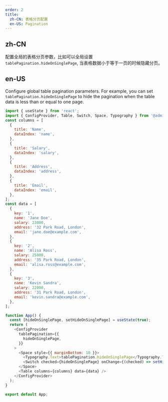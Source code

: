 ```yaml
---
order: 2
title:
  zh-CN: 表格分页配置
  en-US: Pagination
---
```


## zh-CN

配置全局的表格分页参数，比如可以全局设置 `tablePagination.hideOnSinglePage`, 当表格数据小于等于一页的时候隐藏分页。

## en-US

Configure global table pagination parameters. For example, you can set `tablePagination.hideOnSinglePage` to hide the pagination when the table data is less than or equal to one page.

```js
import { useState } from 'react';
import { ConfigProvider, Table, Switch, Space, Typography } from '@adminium/arco-design';
const columns = [
  {
    title: 'Name',
    dataIndex: 'name',
  },
  {
    title: 'Salary',
    dataIndex: 'salary',
  },
  {
    title: 'Address',
    dataIndex: 'address',
  },
  {
    title: 'Email',
    dataIndex: 'email',
  },
];
const data = [
  {
    key: '1',
    name: 'Jane Doe',
    salary: 23000,
    address: '32 Park Road, London',
    email: 'jane.doe@example.com',
  },
  {
    key: '2',
    name: 'Alisa Ross',
    salary: 25000,
    address: '35 Park Road, London',
    email: 'alisa.ross@example.com',
  },
  {
    key: '3',
    name: 'Kevin Sandra',
    salary: 22000,
    address: '31 Park Road, London',
    email: 'kevin.sandra@example.com',
  },
];

function App() {
  const [hideOnSinglePage, setHideOnSinglePage] = useState(true);
  return (
    <ConfigProvider
      tablePagination={{
        hideOnSinglePage,
      }}
    >
      <Space style={{ marginBottom: 10 }}>
        <Typography.Text>tablePagination.hideOnSinglePage</Typography.Text>
        <Switch checked={hideOnSinglePage} onChange={(checked) => setHideOnSinglePage(checked)} />
      </Space>
      <Table columns={columns} data={data} />
    </ConfigProvider>
  );
}

export default App;
```
